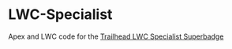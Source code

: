 # LWC-Specialist
Apex and LWC code for the [Trailhead LWC Specialist Superbadge](https://trailhead.salesforce.com/en/content/learn/superbadges/superbadge_lwc_specialist)
